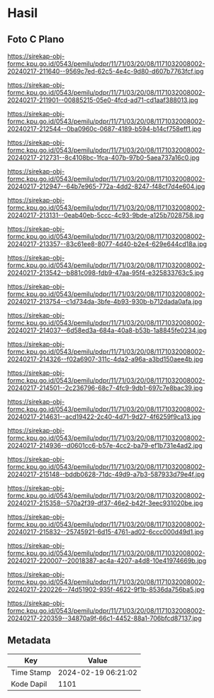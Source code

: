 # Hasil

## Foto C Plano

https://sirekap-obj-formc.kpu.go.id/0543/pemilu/pdpr/11/71/03/20/08/1171032008002-20240217-211640--9569c7ed-62c5-4e4c-9d80-d607b7763fcf.jpg

https://sirekap-obj-formc.kpu.go.id/0543/pemilu/pdpr/11/71/03/20/08/1171032008002-20240217-211901--00885215-05e0-4fcd-ad71-cd1aaf388013.jpg

https://sirekap-obj-formc.kpu.go.id/0543/pemilu/pdpr/11/71/03/20/08/1171032008002-20240217-212544--0ba0960c-0687-4189-b594-b14cf758eff1.jpg

https://sirekap-obj-formc.kpu.go.id/0543/pemilu/pdpr/11/71/03/20/08/1171032008002-20240217-212731--8c4108bc-1fca-407b-97b0-5aea737a16c0.jpg

https://sirekap-obj-formc.kpu.go.id/0543/pemilu/pdpr/11/71/03/20/08/1171032008002-20240217-212947--64b7e965-772a-4dd2-8247-f48cf7d4e604.jpg

https://sirekap-obj-formc.kpu.go.id/0543/pemilu/pdpr/11/71/03/20/08/1171032008002-20240217-213131--0eab40eb-5ccc-4c93-9bde-a125b7028758.jpg

https://sirekap-obj-formc.kpu.go.id/0543/pemilu/pdpr/11/71/03/20/08/1171032008002-20240217-213357--83c61ee8-8077-4d40-b2e4-629e644cd18a.jpg

https://sirekap-obj-formc.kpu.go.id/0543/pemilu/pdpr/11/71/03/20/08/1171032008002-20240217-213542--b881c098-fdb9-47aa-95f4-e325833763c5.jpg

https://sirekap-obj-formc.kpu.go.id/0543/pemilu/pdpr/11/71/03/20/08/1171032008002-20240217-213754--c1d734da-3bfe-4b93-930b-b712dada0afa.jpg

https://sirekap-obj-formc.kpu.go.id/0543/pemilu/pdpr/11/71/03/20/08/1171032008002-20240217-214037--6d58ed3a-684a-40a8-b53b-1a8845fe0234.jpg

https://sirekap-obj-formc.kpu.go.id/0543/pemilu/pdpr/11/71/03/20/08/1171032008002-20240217-214326--f02a6907-311c-4da2-a96a-a3bd150aee4b.jpg

https://sirekap-obj-formc.kpu.go.id/0543/pemilu/pdpr/11/71/03/20/08/1171032008002-20240217-214501--2c236796-68c7-4fc9-9db1-697c7e8bac39.jpg

https://sirekap-obj-formc.kpu.go.id/0543/pemilu/pdpr/11/71/03/20/08/1171032008002-20240217-214631--acd19422-2c40-4d71-9d27-4f6259f9ca13.jpg

https://sirekap-obj-formc.kpu.go.id/0543/pemilu/pdpr/11/71/03/20/08/1171032008002-20240217-214936--d0601cc6-b57e-4cc2-ba79-ef1b731e4ad2.jpg

https://sirekap-obj-formc.kpu.go.id/0543/pemilu/pdpr/11/71/03/20/08/1171032008002-20240217-215148--bddb0628-71dc-49d9-a7b3-587933d79e4f.jpg

https://sirekap-obj-formc.kpu.go.id/0543/pemilu/pdpr/11/71/03/20/08/1171032008002-20240217-215358--570a2f39-df37-46e2-b42f-3eec931020be.jpg

https://sirekap-obj-formc.kpu.go.id/0543/pemilu/pdpr/11/71/03/20/08/1171032008002-20240217-215832--25745921-6d15-4761-ad02-6ccc000d49d1.jpg

https://sirekap-obj-formc.kpu.go.id/0543/pemilu/pdpr/11/71/03/20/08/1171032008002-20240217-220007--20018387-ac4a-4207-a4d8-10e41974669b.jpg

https://sirekap-obj-formc.kpu.go.id/0543/pemilu/pdpr/11/71/03/20/08/1171032008002-20240217-220226--74d51902-935f-4622-9f1b-8536da756ba5.jpg

https://sirekap-obj-formc.kpu.go.id/0543/pemilu/pdpr/11/71/03/20/08/1171032008002-20240217-220359--34870a9f-66c1-4452-88a1-706bfcd87137.jpg


## Metadata

| Key        | Value               |
| ---------- | ------------------- |
| Time Stamp | 2024-02-19 06:21:02 |
| Kode Dapil | 1101                |



